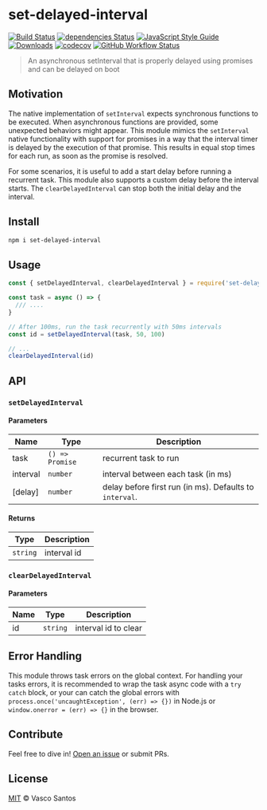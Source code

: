 # set-delayed-interval

[![Build Status](https://travis-ci.org/vasco-santos/set-delayed-interval.svg?branch=main)](https://travis-ci.org/vasco-santos/set-delayed-interval)
[![dependencies Status](https://david-dm.org/vasco-santos/set-delayed-interval/status.svg)](https://david-dm.org/vasco-santos/set-delayed-interval)
[![JavaScript Style Guide](https://img.shields.io/badge/code_style-standard-brightgreen.svg)](https://standardjs.com)
[![Downloads](https://img.shields.io/npm/dm/set-delayed-interval.svg)](https://www.npmjs.com/package/set-delayed-interval)
[![codecov](https://img.shields.io/codecov/c/github/vasco-santos/set-delayed-interval.svg?style=flat-square)](https://codecov.io/gh/vasco-santos/set-delayed-interval)
[![GitHub Workflow Status](https://img.shields.io/github/workflow/status/vasco-santos/set-delayed-interval/ci?label=ci&style=flat-square)](https://github.com/vasco-santos/set-delayed-interval/actions?query=branch%3Amaster+workflow%3Aci+)

> An asynchronous setInterval that is properly delayed using promises and can be delayed on boot

## Motivation

The native implementation of `setInterval` expects synchronous functions to be executed. When asynchronous functions are provided, some unexpected behaviors might appear. This module mimics the `setInterval` native functionality with support for promises in a way that the interval timer is delayed by the execution of that promise. This results in equal stop times for each run, as soon as the promise is resolved.

For some scenarios, it is useful to add a start delay before running a recurrent task. This module also supports a custom delay before the interval starts. The `clearDelayedInterval` can stop both the initial delay and the interval.

## Install

```sh
npm i set-delayed-interval
```

## Usage

```js
const { setDelayedInterval, clearDelayedInterval } = require('set-delayed-interval')

const task = async () => {
  /// ....
}

// After 100ms, run the task recurrently with 50ms intervals
const id = setDelayedInterval(task, 50, 100)

// ...
clearDelayedInterval(id)
```


## API

### `setDelayedInterval`

#### Parameters

|  Name  | Type | Description |
|--------|------|-------------|
|  task  | `() => Promise` | recurrent task to run |
| interval | `number` | interval between each task (in ms) |
| [delay] | `number` | delay before first run (in ms). Defaults to `interval`. |

#### Returns

| Type | Description |
|------|-------------|
| `string` | interval id |

### `clearDelayedInterval`

#### Parameters

|  Name  | Type | Description |
|--------|------|-------------|
|  id  | `string` | interval id to clear |

## Error Handling

This module throws task errors on the global context. For handling your tasks errors, it is recommended to wrap the task async code with a `try catch` block, or your can catch the global errors with `process.once('uncaughtException', (err) => {})` in Node.js or `window.onerror = (err) => {}` in the browser.

## Contribute

Feel free to dive in! [Open an issue](https://github.com/vasco-santos/set-delayed-interval/issues/new) or submit PRs.

## License

[MIT](LICENSE) © Vasco Santos
